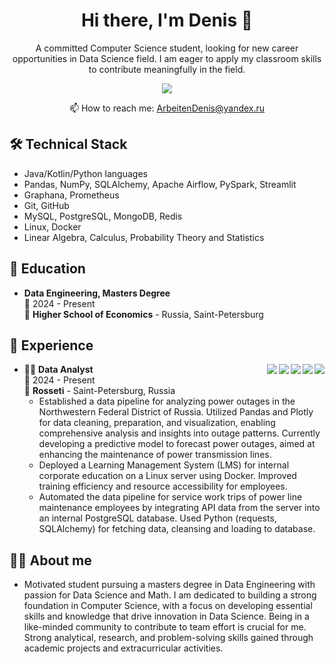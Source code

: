 <h1 align='center'>
  Hi there, I'm Denis 👋
</h1>

<p align='center'>
  A committed Computer Science student, looking for new career opportunities in Data Science field. I am eager to apply my classroom skills to contribute meaningfully in the field.
</p>

<p align='center'>
  <a href="https://web.telegram.org/k/#@DeObject">
    <img src="https://img.shields.io/badge/Telegram-2CA5E0?style=for-the-badge&logo=telegram&logoColor=white" />        
  </a>
</p>

<p align='center'>
  📫 How to reach me: <a href='mailto:ArbeitenDenis@yandex.ru'>ArbeitenDenis@yandex.ru</a>
</p>

## 🛠 Technical Stack
*   Java/Kotlin/Python languages
*   Pandas, NumPy, SQLAlchemy, Apache Airflow, PySpark, Streamlit
*   Graphana, Prometheus
*   Git, GitHub
*   MySQL, PostgreSQL, MongoDB, Redis
*   Linux, Docker
*   Linear Algebra, Calculus, Probability Theory and Statistics

## 📖 Education
*  **Data Engineering, Masters Degree**\
📆 2024 - Present\
📍 **Higher School of Economics** - Russia, Saint-Petersburg

## :construction_worker: Experience

<img align="right" src="https://img.shields.io/badge/Python-FFD43B?style=for-the-badge&logo=python&logoColor=blue" />
<img align="right" src="https://img.shields.io/badge/Pandas-2C2D72?style=for-the-badge&logo=pandas&logoColor=white" />
<img align="right" src="https://img.shields.io/badge/Plotly-239120?style=for-the-badge&logo=plotly&logoColor=white" />
<img align="right" src="https://img.shields.io/badge/PostgreSQL-316192?style=for-the-badge&logo=postgresql&logoColor=white" />
<img align="right" src="https://img.shields.io/badge/Docker-2CA5E0?style=for-the-badge&logo=docker&logoColor=white" />

- 👨‍💻 **Data Analyst**\
📆 2024 - Present\
📍 **Rosseti** - Saint-Petersburg, Russia
  - Established a data pipeline for analyzing power outages in the Northwestern Federal District of Russia. Utilized Pandas and Plotly for data cleaning, preparation, and visualization, enabling comprehensive analysis and insights into outage patterns. Currently developing a predictive model to forecast power outages, aimed at enhancing the maintenance of power transmission lines.
  - Deployed a Learning Management System (LMS) for internal corporate education on a Linux server using Docker. Improved training efficiency and resource accessibility for employees.
  - Automated the data pipeline for service work trips of power line maintenance employees by integrating API data from the server into an internal PostgreSQL database. Used Python (requests, SQLAlchemy) for fetching data, cleansing and loading to database.

## 👨‍🎓 About me
- Motivated student pursuing a masters degree in Data Engineering with passion for Data Science and Math. I am dedicated to building a strong foundation in Computer Science, with a focus on developing essential skills and knowledge that drive innovation in Data Science. Being in a like-minded community to contribute to team effort is crucial for me. Strong analytical, research, and problem-solving skills gained through academic projects and extracurricular activities.

